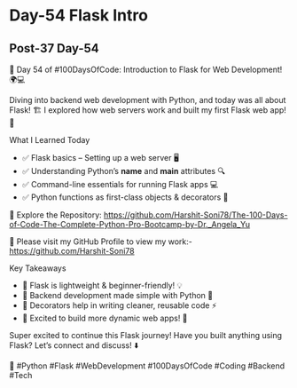 # Day-54 Flask Intro

## Post-37 Day-54

🚀 Day 54 of #100DaysOfCode: Introduction to Flask for Web Development! 🌍💻

Diving into backend web development with Python, and today was all about Flask! 🏗️ I explored how web servers work and built my first Flask web app! 🚀

What I Learned Today

- ✅ Flask basics – Setting up a web server 🖥️
- ✅ Understanding Python’s **name** and **main** attributes 🔍
- ✅ Command-line essentials for running Flask apps 💻
- ✅ Python functions as first-class objects & decorators 🔄

🔗 Explore the Repository: <https://github.com/Harshit-Soni78/The-100-Days-of-Code-The-Complete-Python-Pro-Bootcamp-by-Dr._Angela_Yu>

📂 Please visit my GitHub Profile to view my work:- <https://github.com/Harshit-Soni78>

Key Takeaways

- 🔹 Flask is lightweight & beginner-friendly! 💡
- 🔹 Backend development made simple with Python 🐍
- 🔹 Decorators help in writing cleaner, reusable code ⚡
- 🔹 Excited to build more dynamic web apps! 🎯

Super excited to continue this Flask journey! Have you built anything using Flask? Let’s connect and discuss! ⬇️

🚀 #Python #Flask #WebDevelopment #100DaysOfCode #Coding #Backend #Tech
